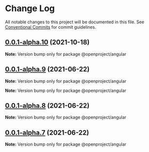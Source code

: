 # Change Log

All notable changes to this project will be documented in this file.
See [Conventional Commits](https://conventionalcommits.org) for commit guidelines.

## [0.0.1-alpha.10](https://github.com/opf/design-system/compare/v0.0.1-alpha.9...v0.0.1-alpha.10) (2021-10-18)

**Note:** Version bump only for package @openproject/angular





## [0.0.1-alpha.9](https://github.com/opf/design-system/compare/v0.0.1-alpha.8...v0.0.1-alpha.9) (2021-06-22)

**Note:** Version bump only for package @openproject/angular







**Note:** Version bump only for package @openproject/angular





## [0.0.1-alpha.8](https://github.com/opf/design-system/compare/v0.0.1-alpha.7...v0.0.1-alpha.8) (2021-06-22)

**Note:** Version bump only for package @openproject/angular





## [0.0.1-alpha.7](https://github.com/opf/design-system/compare/v0.0.1-alpha.6...v0.0.1-alpha.7) (2021-06-22)

**Note:** Version bump only for package @openproject/angular
